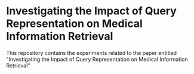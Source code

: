 # Investigating the Impact of Query Representation on Medical Information Retrieval

This repository contains the experiments related to the paper entitled "Investigating the Impact of Query Representation on Medical Information Retrieval"
